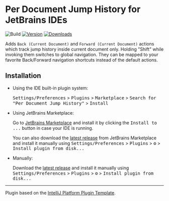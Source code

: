 # Per Document Jump History for JetBrains IDEs

![Build](https://github.com/eprst/ij-per-document-history/workflows/Build/badge.svg)
[![Version](https://img.shields.io/jetbrains/plugin/v/28194-per-document-jump-history.svg)](https://plugins.jetbrains.com/plugin/28194-per-document-jump-history)
[![Downloads](https://img.shields.io/jetbrains/plugin/d/28194-per-document-jump-history.svg)](https://plugins.jetbrains.com/plugin/28194-per-document-jump-history)

<!-- Plugin description -->
Adds `Back (Current Document)` and `Forward (Current Document)` actions which track jump history inside current document only.
Holding "Shift" while invoking them switches to global navigation. They can be mapped to your favorite Back/Forward
navigation shortcuts instead of the default actions.
<!-- Plugin description end -->

## Installation

- Using the IDE built-in plugin system:
  
  <kbd>Settings/Preferences</kbd> > <kbd>Plugins</kbd> > <kbd>Marketplace</kbd> > <kbd>Search for "Per Document Jump History"</kbd> >
  <kbd>Install</kbd>
  
- Using JetBrains Marketplace:

  Go to [JetBrains Marketplace](https://plugins.jetbrains.com/plugin/28194-per-document-jump-history) and install it by clicking the <kbd>Install to ...</kbd> button in case your IDE is running.

  You can also download the [latest release](https://plugins.jetbrains.com/plugin/28194-per-document-jump-history/versions) from JetBrains Marketplace and install it manually using
  <kbd>Settings/Preferences</kbd> > <kbd>Plugins</kbd> > <kbd>⚙️</kbd> > <kbd>Install plugin from disk...</kbd>

- Manually:

  Download the [latest release](https://github.com/eprst/ij-per-document-history/releases/latest) and install it manually using
  <kbd>Settings/Preferences</kbd> > <kbd>Plugins</kbd> > <kbd>⚙️</kbd> > <kbd>Install plugin from disk...</kbd>


---
Plugin based on the [IntelliJ Platform Plugin Template][template].

[template]: https://github.com/JetBrains/intellij-platform-plugin-template
[docs:plugin-description]: https://plugins.jetbrains.com/docs/intellij/plugin-user-experience.html#plugin-description-and-presentation
